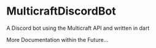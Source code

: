 # MulticraftDiscordBot
A Discord bot using the Multicraft API and written in dart

More Documentation within the Future...
